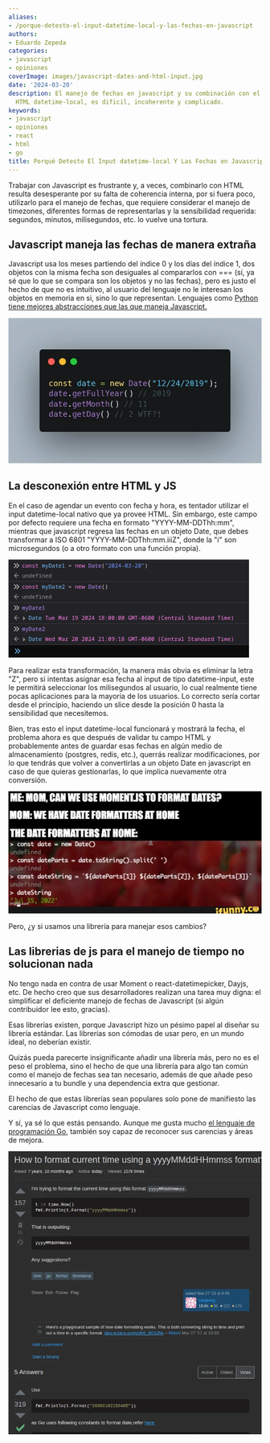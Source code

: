 ```yaml
---
aliases:
- /porque-detesto-el-input-datetime-local-y-las-fechas-en-javascript
authors:
- Eduardo Zepeda
categories:
- javascript
- opiniones
coverImage: images/javascript-dates-and-html-input.jpg
date: '2024-03-20'
description: El manejo de fechas en javascript y su combinación con el input estándar
  HTML datetime-local, es dificil, incoherente y complicado.
keywords:
- javascript
- opiniones
- react
- html
- go
title: Porqué Detesto El Input datetime-local Y Las Fechas en Javascript
---
```


Trabajar con Javascript es frustrante y, a veces, combinarlo con HTML resulta desesperante por su falta de coherencia interna, por si fuera poco, utilizarlo para el manejo de fechas, que requiere considerar el manejo de timezones, diferentes formas de representarlas y la sensibilidad requerida: segundos, minutos, milisegundos, etc. lo vuelve una tortura.

## Javascript maneja las fechas de manera extraña

Javascript usa los meses partiendo del índice 0 y los días del índice 1, dos objetos con la misma fecha son desiguales al compararlos con === (sí, ya sé que lo que se compara son los objetos y no las fechas), pero es justo el hecho de que no es intuitivo, al usuario del lenguaje no le interesan los objetos en memoria en si, sino lo que representan. Lenguajes como [Python tiene mejores abstracciones que las que maneja Javascript.](/es/python-vs-javascript-cual-es-el-mejor-lenguaje-de-programacion/)

![](images/date-javascript.webp)

## La desconexión entre HTML y JS

En el caso de agendar un evento con fecha y hora, es tentador utilizar el input datetime-local nativo que ya provee HTML. Sin embargo, este campo por defecto requiere una fecha en formato "YYYY-MM-DDThh:mm", mientras que javascript regresa las fechas en un objeto Date, que debes transformar a ISO 6801 "YYYY-MM-DDThh:mm.iiiZ", donde la "i" son microsegundos (o a otro formato con una función propia).

![](images/two-dates-javascript.png)

Para realizar esta transformación, la manera más obvia es eliminar la letra "Z", pero si intentas asignar esa fecha al input de tipo datetime-input, este le permitirá seleccionar los milisegundos al usuario, lo cual realmente tiene pocas aplicaciones para la mayoría de los usuarios. Lo correcto sería cortar desde el principio, haciendo un slice desde la posición 0 hasta la sensibilidad que necesitemos. 

Bien, tras esto el input datetime-local funcionará y mostrará la fecha, el problema ahora es que después de validar tu campo HTML y probablemente antes de guardar esas fechas en algún medio de almacenamiento (postgres, redis, etc.), querrás realizar modificaciones, por lo que tendrás que volver a convertirlas a un objeto Date en javascript en caso de que quieras gestionarlas, lo que implica nuevamente otra conversión.

![](images/formatting-dates-in-javascript.jpg)

Pero, ¿y si usamos una librería para manejar esos cambios? 

## Las librerias de js para el manejo de tiempo no solucionan nada

No tengo nada en contra de usar Moment o react-datetimepicker, Dayjs, etc. De hecho creo que sus desarrolladores realizan una tarea muy digna: el simplificar el deficiente manejo de fechas de Javascript (si algún contribuidor lee esto, gracias). 

Esas librerías existen, porque Javascript hizo un pésimo papel al diseñar su librería estándar. Las librerías son cómodas de usar pero, en un mundo ideal, no deberían existir.

Quizás pueda parecerte insignificante añadir una librería más, pero no es el peso el problema, sino el hecho de que una librería para algo tan común como el manejo de fechas sea tan necesario, además de que añade peso innecesario a tu bundle y una dependencia extra que gestionar.

El hecho de que estas librerías sean populares solo pone de manifiesto las carencias de Javascript como lenguaje. 

Y sí, ya sé lo que estás pensando. Aunque me gusta mucho [el lenguaje de programación Go](/es/go-lenguaje-de-programacion-introduccion-a-variables-y-tipos-de-datos/), también soy capaz de reconocer sus carencias y áreas de mejora.

![](images/date_formatting_golang.webp)